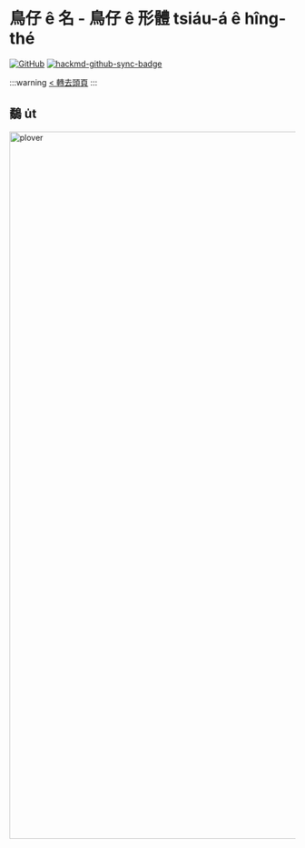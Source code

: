 # 鳥仔 ê 名 - 鳥仔 ê 形體 tsiáu-á ê hîng-thé

[![GitHub](https://img.shields.io/badge/GitHub-black?logo=github)](https://github.com/siansiansu/tsiau-a-e-mia)
[![hackmd-github-sync-badge](https://hackmd.io/jF7KDGz8Qg-AZ8O-r2n4OQ/badge)](https://hackmd.io/jF7KDGz8Qg-AZ8O-r2n4OQ)

:::warning
[< 轉去頭頁](https://hackmd.io/@siansiansu/Hy4VzNvha)
:::

## 鷸 u̍t

<img width="1245" alt="plover" src="https://github.com/siansiansu/tsiau-a-e-mia/assets/33391637/cecf0685-5a36-455f-a726-03b2a438fe72">
